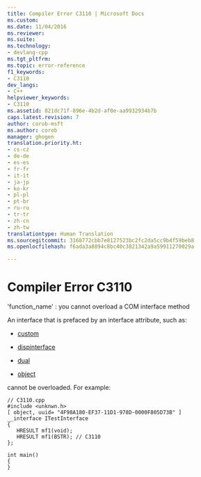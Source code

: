 ```yaml
---
title: Compiler Error C3110 | Microsoft Docs
ms.custom: 
ms.date: 11/04/2016
ms.reviewer: 
ms.suite: 
ms.technology:
- devlang-cpp
ms.tgt_pltfrm: 
ms.topic: error-reference
f1_keywords:
- C3110
dev_langs:
- C++
helpviewer_keywords:
- C3110
ms.assetid: 821dc71f-896e-4b2d-af0e-aa9932934b7b
caps.latest.revision: 7
author: corob-msft
ms.author: corob
manager: ghogen
translation.priority.ht:
- cs-cz
- de-de
- es-es
- fr-fr
- it-it
- ja-jp
- ko-kr
- pl-pl
- pt-br
- ru-ru
- tr-tr
- zh-cn
- zh-tw
translationtype: Human Translation
ms.sourcegitcommit: 3168772cbb7e8127523bc2fc2da5cc9b4f59beb8
ms.openlocfilehash: f6ada3a8894c8bc40c3821342a9a59911270029a

---
```

# Compiler Error C3110
'function_name' : you cannot overload a COM interface method  
  
 An interface that is prefaced by an interface attribute, such as:  
  
-   [custom](../../windows/custom-cpp.md)  
  
-   [dispinterface](../../windows/dispinterface.md)  
  
-   [dual](../../windows/dual.md)  
  
-   [object](../../windows/object-cpp.md)  
  
 cannot be overloaded. For example:  
  
```  
// C3110.cpp  
#include <unknwn.h>  
[ object, uuid= "4F98A180-EF37-11D1-978D-0000F805D73B" ]  
__interface ITestInterface  
{  
   HRESULT mf1(void);  
   HRESULT mf1(BSTR); // C3110  
};  
  
int main()  
{  
}  
```


<!--HONumber=Jan17_HO2-->


